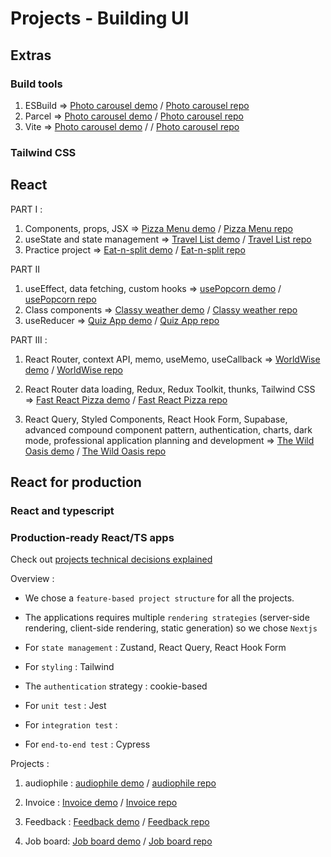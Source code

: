 # Projects - Building UI

## Extras

### Build tools

1. ESBuild => [Photo carousel demo](demo) / [Photo carousel repo](repolink)
2. Parcel => [Photo carousel demo](demo) / [Photo carousel repo](repolink)
3. Vite => [Photo carousel demo](demo) / / [Photo carousel repo](repolink)

### Tailwind CSS

## React

PART I :

1. Components, props, JSX => [Pizza Menu demo](https://pizza-menu-props-jsx-components.vercel.app/) / [Pizza Menu repo](https://github.com/hermkan/react-part-I-projects/tree/main/01-components-props-jsx)
2. useState and state management => [Travel List demo](demo) / [Travel List repo](repolink)
3. Practice project => [Eat-n-split demo](demo) / [Eat-n-split repo](repolink)

PART II

1. useEffect, data fetching, custom hooks => [usePopcorn demo](repolink) / [usePopcorn repo](repolink)
2. Class components => [Classy weather demo](repolink) / [Classy weather repo](repolink)
3. useReducer => [Quiz App demo](demo) / [Quiz App repo](repolink)

PART III :

1. React Router, context API, memo, useMemo, useCallback => [WorldWise demo](demo) / [WorldWise repo](repo)

2. React Router data loading, Redux, Redux Toolkit, thunks, Tailwind CSS => [Fast React Pizza demo](demo) / [Fast React Pizza repo](repo)

3. React Query, Styled Components, React Hook Form, Supabase, advanced compound component pattern, authentication, charts, dark mode, professional application planning and development => [The Wild Oasis demo](demo) / [The Wild Oasis repo](repolink)

## React for production

### React and typescript

### Production-ready React/TS apps

Check out [projects technical decisions explained](link)

Overview :

- We chose a `feature-based project structure` for all the projects.

- The applications requires multiple `rendering strategies` (server-side rendering, client-side rendering, static generation) so we chose `Nextjs`

- For `state management` : Zustand, React Query, React Hook Form

- For `styling` : Tailwind

- The `authentication` strategy : cookie-based

- For `unit test` : Jest

- For `integration test` :

- For `end-to-end test` : Cypress

Projects :

1. audiophile : [audiophile demo](audiophile) / [audiophile repo](repo)

2. Invoice : [Invoice demo](jobboard) / [Invoice repo](repo)

3. Feedback : [Feedback demo](jobboard) / [Feedback repo](repo)

4. Job board: [Job board demo](jobboard) / [Job board repo](repo)

